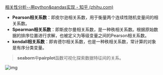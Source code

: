 [相关性分析--用python&pandas实现 - 知乎 (zhihu.com)](https://zhuanlan.zhihu.com/p/389747117)

- **Pearson相关系数**：即皮尔逊相关系数，用于衡量两个连续性随机变量间的相关系数。
- **Spearman相关系数**：即斯皮尔曼相关系数，是一种秩相关系数。根据原始数据的排序位置进行求解，也被定义为等级变量之间的Pearson相关系数。
- **kendall相关系数**：即肯德尔相关系数，也是一种秩相关系数，常计算的对象是有序分类变量。

> **seaborn**中**pairplot**函数可视化探索数据特征间的关系。

![img](https://cdn.jsdelivr.net/gh/acryan54/images@main/pic/202209051552037.png)
